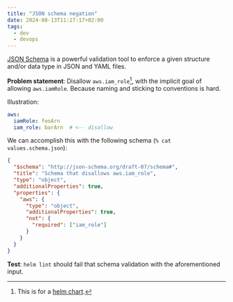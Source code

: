 ```yaml
---
title: "JSON schema negation"
date: 2024-08-13T11:27:17+02:00
tags:
  - dev
  - devops
---
```


[JSON Schema](https://json-schema.org/) is a powerful validation tool to enforce
a given structure and/or data type in JSON and YAML files.

**Problem statement**: Disallow `aws.iam_role`[^1], with the implicit goal of
allowing `aws.iamRole`. Because naming and sticking to conventions is hard.

Illustration:

```yaml
aws:
  iamRole: fooArn
  iam_role: barArn  # <-- disallow
```

<!--more-->

We can accomplish this with the following schema (`% cat values.schema.json`):

```json
{
  "$schema": "http://json-schema.org/draft-07/schema#",
  "title": "Schema that disallows aws.iam_role",
  "type": "object",
  "additionalProperties": true,
  "properties": {
    "aws": {
      "type": "object",
      "additionalProperties": true,
      "not": {
        "required": ["iam_role"]
      }
    }
  }
}
```

**Test**: `helm lint` should fail that schema validation with the aforementioned
input.

[^1]: This is for a [helm
    chart](https://helm.sh/docs/topics/charts/#schema-files).
